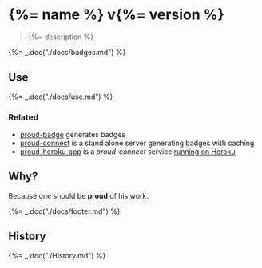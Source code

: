 # {%= name %} v{%= version %}

> {%= description %}

{%= _.doc("./docs/badges.md") %}

## Use

{%= _.doc("./docs/use.md") %}

### Related

* [proud-badge](https://github.com/bahmutov/proud-badge) generates badges
* [proud-connect](https://github.com/bahmutov/proud-connect) is a stand alone
server generating badges with caching
* [proud-heroku-app](https://github.com/bahmutov/proud-heroku-app) is
a *proud-connect* service [running on Heroku](http://proud.herokuapp.com/)

## Why?

Because one should be **proud** of his work.

{%= _.doc("./docs/footer.md") %}

## History

{%= _.doc("./History.md") %}
